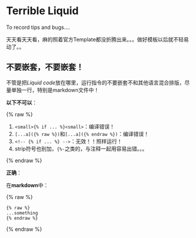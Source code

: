 # Terrible Liquid

To record tips and bugs....

天天看天天看，麻的照着官方Template都没折腾出来。。。做好模板以后就不轻易动了。。

## 不要嵌套，不要嵌套！

不管是把*Liquid code*放在哪里，运行指令的不要嵌套不和其他语言混合排版，尽量单独一行，特别是markdown文件中！

**以下不可以**：

{% raw %}

1. `<small>{% if ... %}<small>`：编译错误！
2. `[...a]({% raw %})`和`[...a]({% endraw %})`：编译错误！
3. `<!-- {% if ... %} -->`：无效！！照样运行！
4. strip符号也别加，`{%-`之类的，与注释一起用容易出错。。。

{% endraw %}

**正确**：

在**markdown**中：

{% raw %}

```
{% raw %}
...something
{% endraw %}
```

{% endraw %}